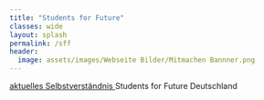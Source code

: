 ```yaml
---
title: "Students for Future"
classes: wide
layout: splash
permalink: /sff
header:
  image: assets/images/Webseite Bilder/Mitmachen Bannner.png
---
```


<a href="/assets/pdf/ForderungenLandauDez2020.pdf" target="_blank"> aktuelles Selbstverständnis </a> Students for Future Deutschland
